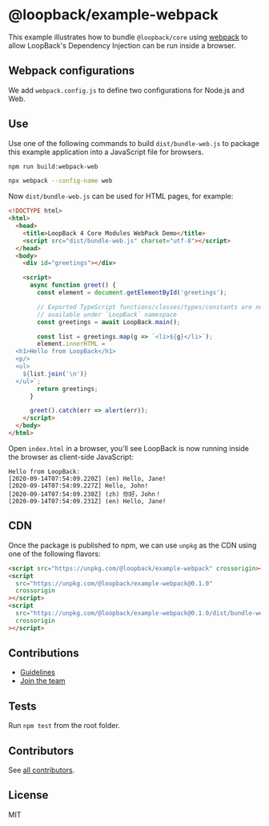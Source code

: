 # @loopback/example-webpack

This example illustrates how to bundle `@loopback/core` using
[webpack](https://webpack.js.org/) to allow LoopBack's Dependency Injection can
be run inside a browser.

## Webpack configurations

We add `webpack.config.js` to define two configurations for Node.js and Web.

## Use

Use one of the following commands to build `dist/bundle-web.js` to package this
example application into a JavaScript file for browsers.

```sh
npm run build:webpack-web
```

```sh
npx webpack --config-name web
```

Now `dist/bundle-web.js` can be used for HTML pages, for example:

```html
<!DOCTYPE html>
<html>
  <head>
    <title>LoopBack 4 Core Modules WebPack Demo</title>
    <script src="dist/bundle-web.js" charset="utf-8"></script>
  </head>
  <body>
    <div id="greetings"></div>

    <script>
      async function greet() {
        const element = document.getElementById('greetings');

        // Exported TypeScript functions/classes/types/constants are now
        // available under `LoopBack` namespace
        const greetings = await LoopBack.main();

        const list = greetings.map(g => `<li>${g}</li>`);
        element.innerHTML = `
  <h1>Hello from LoopBack</h1>
  <p/>
  <ul>
    ${list.join('\n')}
  </ul>`;
        return greetings;
      }

      greet().catch(err => alert(err));
    </script>
  </body>
</html>
```

Open `index.html` in a browser, you'll see LoopBack is now running inside the
browser as client-side JavaScript:

```
Hello from LoopBack:
[2020-09-14T07:54:09.220Z] (en) Hello, Jane!
[2020-09-14T07:54:09.227Z] Hello, John!
[2020-09-14T07:54:09.230Z] (zh) 你好，John！
[2020-09-14T07:54:09.231Z] (en) Hello, Jane!
```

## CDN

Once the package is published to npm, we can use `unpkg` as the CDN using one of
the following flavors:

```html
<script src="https://unpkg.com/@loopback/example-webpack" crossorigin></script>
<script
  src="https://unpkg.com/@loopback/example-webpack@0.1.0"
  crossorigin
></script>
<script
  src="https://unpkg.com/@loopback/example-webpack@0.1.0/dist/bundle-web.js"
  crossorigin
></script>
```

## Contributions

- [Guidelines](https://github.com/strongloop/loopback-next/blob/master/docs/CONTRIBUTING.md)
- [Join the team](https://github.com/strongloop/loopback-next/issues/110)

## Tests

Run `npm test` from the root folder.

## Contributors

See
[all contributors](https://github.com/strongloop/loopback-next/graphs/contributors).

## License

MIT

